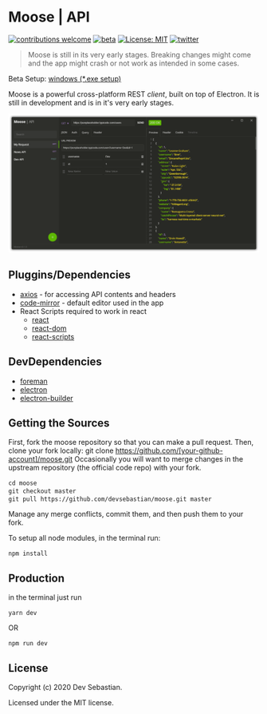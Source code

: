 # Moose | API

[![contributions welcome](https://img.shields.io/badge/contributions-welcome-brightgreen.svg?style=flat)](https://github.com/devsebastian/moose/issues) 
[![beta](https://img.shields.io/badge/production-BETA-red.svg)]()
[![License: MIT](https://img.shields.io/badge/License-MIT-yellow.svg)](https://github.com/devsebastian/moose/blob/master/LICENSE) 
[![twitter](https://img.shields.io/badge/Twitter-@iDevSebastian-green.svg)](https://twitter.com/iDevSebastian)

> Moose is still in its very early stages. Breaking changes might come and the app might crash or not work as intended in some cases.

Beta Setup: [windows (\*.exe setup)](https://drive.google.com/open?id=1qJ3HzkEhlP4eP7ZkFKEWMktRrG-wNT7d)

Moose is a powerful cross-platform REST *client*, built on top of Electron. It is still in development and is in it's very early stages.

![Moose](static/images/screenshot1.png)

## Pluggins/Dependencies
 - [axios](https://www.npmjs.com/package/axios) - for accessing API contents and headers
 - [code-mirror](https://codemirror.net/) - default editor used in the app
 - React Scripts required to work in react
   - [react](https://reactjs.org/)
   - [react-dom](https://reactjs.org/)
   - [react-scripts](https://reactjs.org/)
   
## DevDependencies
 - [foreman](https://www.npmjs.com/package/foreman)
 - [electron](https://electronjs.org/)
 - [electron-builder](https://www.npmjs.com/package/electron-builder)
   
## Getting the Sources
First, fork the moose repository so that you can make a pull request. Then, clone your fork locally:
git clone https://github.com/[your-github-account]/moose.git
Occasionally you will want to merge changes in the upstream repository (the official code repo) with your fork.

```
cd moose
git checkout master
git pull https://github.com/devsebastian/moose.git master
```
Manage any merge conflicts, commit them, and then push them to your fork.

To setup all node modules, in the terminal run:
```
npm install
```
 
## Production
in the terminal just run
```
yarn dev
```
OR
```
npm run dev
```

## License
Copyright (c) 2020 Dev Sebastian.

Licensed under the MIT license.
